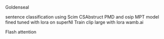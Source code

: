 Goldenseal 

sentence classification using Scim CSAbstruct PMD and osip 
MPT model fined tuned with lora on superNI
Train clip large with lora
wamb.ai

Flash attention 
